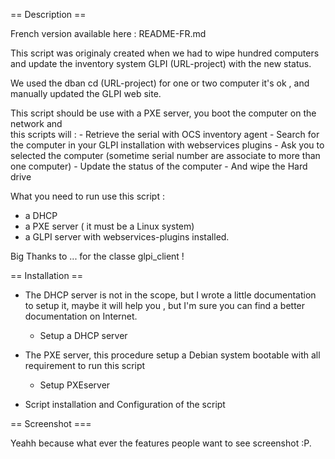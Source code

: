 == Description ==

French version available here : README-FR.md

This script was originaly created when we had to wipe hundred computers and 
update the inventory system GLPI (URL-project) with the new status. 

We used the  dban cd (URL-project) for one or two computer it's ok , and manually updated the
GLPI web site. 

This script should be use with a PXE server, you boot the computer on the network and   
this scripts will :
	- Retrieve the serial with OCS inventory agent
	- Search for the computer in your GLPI installation with webservices plugins
	- Ask you to selected the computer (sometime serial number are associate to more than one computer)
	- Update the status of the computer
	- And wipe the Hard drive 

What you need to run use this script :
- a DHCP 
- a PXE server  ( it must be a Linux system)
- a GLPI server with webservices-plugins installed.

Big Thanks to ... for the classe glpi_client !

== Installation ==

- The DHCP server is not in the scope, but I wrote a little documentation to setup it, maybe it will
 help you , but I'm sure you can find a better documentation on Internet.
	- Setup a DHCP server

- The PXE server, this procedure setup a Debian system bootable with all requirement to run this 
script
	- Setup PXEserver

- Script installation and Configuration of the script 

== Screenshot ===

Yeahh because what ever the features people want to see screenshot :P.



